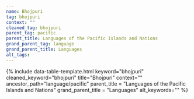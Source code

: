 ```yaml
---
name: Bhojpuri
tag: bhojpuri
context: ""
cleaned_tag: bhojpuri
parent_tag: pacific
parent_title: Languages of the Pacific Islands and Nations
grand_parent_tag: language
grand_parent_title: Languages
alt_tags: 
---
```


{% include data-table-template.html 
  keyword="bhojpuri" 
  cleaned_keyword="bhojpuri" 
  title="Bhojpuri"
  context=""
  ancestor_path="language/pacific" 
  parent_title = "Languages of the Pacific Islands and Nations"
  grand_parent_title = "Languages"
  alt_keywords=""
%}


